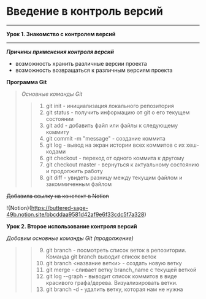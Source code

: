  

# Введение в контроль версий
---
**Урок 1. Знакомство с контролем версий**
___

***Причины применения контроля версий***
* возможность хранить различные версии проекта
* возможность возвращаться к различным версиям проекта

**Программа Git**

> *Основные команды Git*
>> 1. git init - инициализация локального репозитория
>> 2. git status - получить информацию от git о его текущем состоянии
>> 3. git add - добавить файл или файлы к следующему коммиту
>> 4. git commit -m "message" - создание коммита
>> 5. git log - вывод на экран истории всех коммитов с их хеш-кодами
>> 6. git checkout - переход от одного коммита к другому
>> 7. git checkout master - вернуться к актуальному состоянию и продолжить работу
>> 8. git diff - увидеть разницу между текущим файлом и закоммиченным файлом

~~Добавила ссылку на конспект в Notion~~

!{Notion}(https://buttered-sage-49b.notion.site/bbcddaa9581d42af9e6f33cdc5f7a328)


**Урок 2. Второе использование контроля версий**

*Добавим основные команды Git (продолжение)*

>> 9. git branch - посмотреть список веток в репозитории. Команда git branch выводит список веток
>> 10. git branch <название ветки> - создать новую ветку
>> 11. git merge - сливает ветку branch_name с текущей веткой
>> 12. git log --graph - выводит список коммитов в виде красивого графа/дерева. Визуализировать ветки.
>> 13. git branch -d - удалить ветку, которая нам не нужна

 